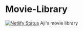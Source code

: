 # Movie-Library
[![Netlify Status](https://api.netlify.com/api/v1/badges/e8dffeeb-422e-4651-94ca-ec63fb37131c/deploy-status)](https://app.netlify.com/sites/movie-lib-ajiinisti/deploys)
Aji's movie library

